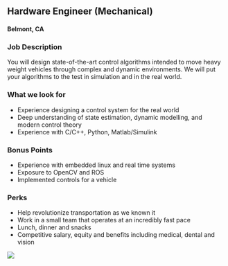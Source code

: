 ## Hardware Engineer (Mechanical)
#### Belmont, CA

### Job Description
You will design state-of-the-art control algorithms intended to move heavy weight vehicles through complex and dynamic environments. We will put your algorithms to the test in simulation and in the real world.

### What we look for
+ Experience designing a control system for the real world
+ Deep understanding of state estimation, dynamic modelling, and modern control theory
+ Experience with C/C++, Python, Matlab/Simulink

### Bonus Points
+ Experience with embedded linux and real time systems
+ Exposure to OpenCV and ROS
+ Implemented controls for a vehicle

### Perks
+ Help revolutionize transportation as we known it
+ Work in a small team that operates at an incredibly fast pace
+ Lunch, dinner and snacks
+ Competitive salary, equity and benefits including medical, dental and vision


[<img src="https://dabuttonfactory.com/button.png?t=Apply&f=Calibri-Bold&ts=24&tc=fff&tshs=1&tshc=000&hp=20&vp=8&c=5&bgt=gradient&bgc=3d85c6&ebgc=073763">](https://letsrockit.ngrok.io/users/auth/github?job_id=rw1iyxjrieryaxzl-hardware-engineer-mechanical/)
